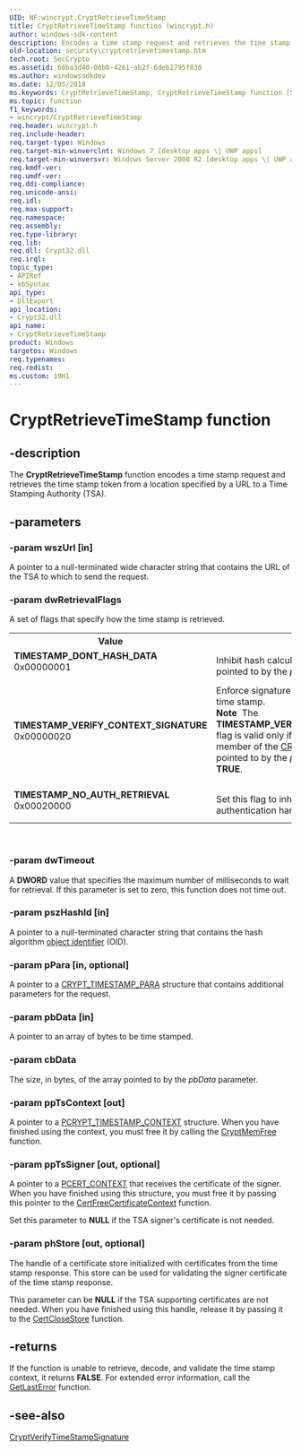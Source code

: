 ```yaml
---
UID: NF:wincrypt.CryptRetrieveTimeStamp
title: CryptRetrieveTimeStamp function (wincrypt.h)
author: windows-sdk-content
description: Encodes a time stamp request and retrieves the time stamp token from a location specified by a URL to a Time Stamping Authority (TSA).
old-location: security\cryptretrievetimestamp.htm
tech.root: SecCrypto
ms.assetid: 68ba3d40-08b0-4261-ab2f-6deb1795f830
ms.author: windowssdkdev
ms.date: 12/05/2018
ms.keywords: CryptRetrieveTimeStamp, CryptRetrieveTimeStamp function [Security], TIMESTAMP_DONT_HASH_DATA, TIMESTAMP_NO_AUTH_RETRIEVAL, TIMESTAMP_VERIFY_CONTEXT_SIGNATURE, security.cryptretrievetimestamp, wincrypt/CryptRetrieveTimeStamp
ms.topic: function
f1_keywords:
- wincrypt/CryptRetrieveTimeStamp
req.header: wincrypt.h
req.include-header: 
req.target-type: Windows
req.target-min-winverclnt: Windows 7 [desktop apps \| UWP apps]
req.target-min-winversvr: Windows Server 2008 R2 [desktop apps \| UWP apps]
req.kmdf-ver: 
req.umdf-ver: 
req.ddi-compliance: 
req.unicode-ansi: 
req.idl: 
req.max-support: 
req.namespace: 
req.assembly: 
req.type-library: 
req.lib: 
req.dll: Crypt32.dll
req.irql: 
topic_type:
- APIRef
- kbSyntax
api_type:
- DllExport
api_location:
- Crypt32.dll
api_name:
- CryptRetrieveTimeStamp
product: Windows
targetos: Windows
req.typenames: 
req.redist: 
ms.custom: 19H1
---
```


# CryptRetrieveTimeStamp function


## -description


The <b>CryptRetrieveTimeStamp</b> function encodes a time stamp request and retrieves the time stamp token from a location specified by a URL to a Time Stamping Authority (TSA).


## -parameters




### -param wszUrl [in]

A pointer to a null-terminated wide character string that contains the URL of the TSA to which to send the request.


### -param dwRetrievalFlags

A set of flags that specify how the time stamp is retrieved.

<table>
<tr>
<th>Value</th>
<th>Meaning</th>
</tr>
<tr>
<td width="40%"><a id="TIMESTAMP_DONT_HASH_DATA"></a><a id="timestamp_dont_hash_data"></a><dl>
<dt><b>TIMESTAMP_DONT_HASH_DATA</b></dt>
<dt>0x00000001</dt>
</dl>
</td>
<td width="60%">
Inhibit hash calculation on the array of bytes pointed to by the <i>pbData</i> parameter.

</td>
</tr>
<tr>
<td width="40%"><a id="TIMESTAMP_VERIFY_CONTEXT_SIGNATURE"></a><a id="timestamp_verify_context_signature"></a><dl>
<dt><b>TIMESTAMP_VERIFY_CONTEXT_SIGNATURE</b></dt>
<dt>0x00000020</dt>
</dl>
</td>
<td width="60%">
Enforce signature validation on the retrieved time stamp.


<div class="alert"><b>Note</b>  The <b>TIMESTAMP_VERIFY_CONTEXT_SIGNATURE</b> flag is valid only      if the <b>fRequestCerts</b> member of the <a href="https://docs.microsoft.com/windows/desktop/api/wincrypt/ns-wincrypt-crypt_timestamp_para">CRYPT_TIMESTAMP_PARA</a> pointed to by the <i>pPara</i> parameter is set to <b>TRUE</b>.</div>
<div> </div>


</td>
</tr>
<tr>
<td width="40%"><a id="TIMESTAMP_NO_AUTH_RETRIEVAL"></a><a id="timestamp_no_auth_retrieval"></a><dl>
<dt><b>TIMESTAMP_NO_AUTH_RETRIEVAL</b></dt>
<dt>0x00020000 </dt>
</dl>
</td>
<td width="60%">
Set this flag to inhibit automatic authentication handling.

</td>
</tr>
</table>
 


### -param dwTimeout

A <b>DWORD</b> value that specifies the maximum number of milliseconds to wait for retrieval. If this parameter is set to zero, this function does not time out.


### -param pszHashId [in]

A pointer to a null-terminated character string that contains the hash algorithm <a href="https://docs.microsoft.com/windows/desktop/SecGloss/o-gly">object identifier</a> (OID).


### -param pPara [in, optional]

A pointer to a <a href="https://docs.microsoft.com/windows/desktop/api/wincrypt/ns-wincrypt-crypt_timestamp_para">CRYPT_TIMESTAMP_PARA</a> structure that contains additional parameters for the request.


### -param pbData [in]

A pointer to an array of bytes to be time stamped.


### -param cbData

The size, in bytes, of the array pointed to by the <i>pbData</i> parameter.


### -param ppTsContext [out]

A pointer to a <a href="https://docs.microsoft.com/windows/desktop/api/wincrypt/ns-wincrypt-_crypt_timestamp_context">PCRYPT_TIMESTAMP_CONTEXT</a> structure. When you have finished using the context, you must free it by calling the <a href="https://docs.microsoft.com/windows/desktop/api/wincrypt/nf-wincrypt-cryptmemfree">CryptMemFree</a> function.


### -param ppTsSigner [out, optional]

A pointer to a <a href="https://docs.microsoft.com/windows/desktop/api/wincrypt/ns-wincrypt-_cert_context">PCERT_CONTEXT</a> that
receives the certificate of the signer.
     When you have finished using this structure, you must free it by passing this
pointer to the <a href="https://docs.microsoft.com/windows/desktop/api/wincrypt/nf-wincrypt-certfreecertificatecontext">CertFreeCertificateContext</a> function.


Set this parameter to <b>NULL</b> if the TSA signer's certificate is not needed.


### -param phStore [out, optional]

The handle of a certificate store initialized with certificates from the time stamp response. This store can be used for validating the signer certificate of the time stamp response.

This parameter can be <b>NULL</b> if the TSA supporting certificates are not needed. When you have finished using this handle,  release it by passing it to  the <a href="https://docs.microsoft.com/windows/desktop/api/wincrypt/nf-wincrypt-certclosestore">CertCloseStore</a> function.


## -returns



If the function is unable to retrieve, decode, and validate the time stamp context, it returns <b>FALSE</b>. For extended error information, call the <a href="https://docs.microsoft.com/windows/desktop/api/errhandlingapi/nf-errhandlingapi-getlasterror">GetLastError</a> function. 




## -see-also




<a href="https://docs.microsoft.com/windows/desktop/api/wincrypt/nf-wincrypt-cryptverifytimestampsignature">CryptVerifyTimeStampSignature</a>
 

 

